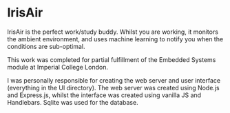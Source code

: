 # IrisAir

IrisAir is the perfect work/study buddy. Whilst you are working, it monitors the ambient environment, and uses machine learning to notify you when the conditions are sub-optimal.

This work was completed for partial fulfillment of the Embedded Systems module at Imperial College London.

I was personally responsible for creating the web server and user interface (everything in the UI directory).
The web server was created using Node.js and Express.js, whilst the interface was created using vanilla JS and Handlebars. Sqlite was used for the database.

